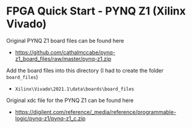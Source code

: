 # FPGA Quick Start - PYNQ Z1 (Xilinx Vivado)  

Original PYNQ Z1 board files can be found here  
 * https://github.com/cathalmccabe/pynq-z1_board_files/raw/master/pynq-z1.zip

 
 Add the board files into this directory (I had to create the folder `board_files`)
 
 * `Xilinx\Vivado\2021.1\data\boards\board_files`  

Original xdc file for the PYNQ Z1 can be found here  
 * https://digilent.com/reference/_media/reference/programmable-logic/pynq-z1/pynq-z1_c.zip
